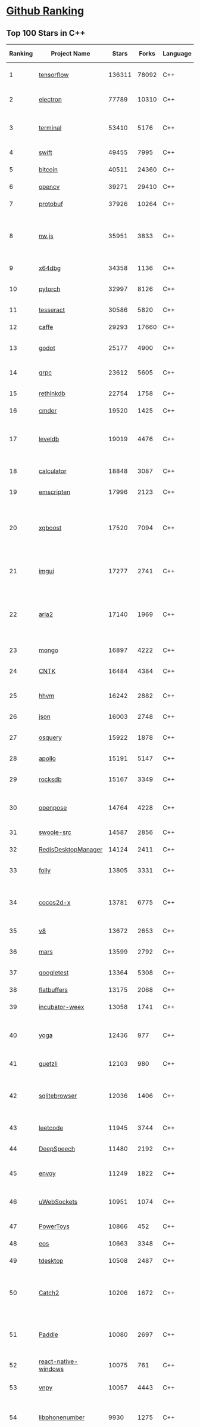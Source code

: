 [Github Ranking](../README.md)
==========

## Top 100 Stars in C\+\+

| Ranking | Project Name | Stars | Forks | Language | Open Issues | Description | Last Commit |
| ------- | ------------ | ----- | ----- | -------- | ----------- | ----------- | ----------- |
| 1 | [tensorflow](https://github.com/tensorflow/tensorflow) | 136311 | 78092 | C++ | 2934 | An Open Source Machine Learning Framework for Everyone | 2019-10-23T10:30:01Z |
| 2 | [electron](https://github.com/electron/electron) | 77789 | 10310 | C++ | 1187 | :electron: Build cross-platform desktop apps with JavaScript, HTML, and CSS | 2019-10-23T09:57:44Z |
| 3 | [terminal](https://github.com/microsoft/terminal) | 53410 | 5176 | C++ | 755 | The new Windows Terminal, and the original Windows console host - all in the same place! | 2019-10-23T09:14:59Z |
| 4 | [swift](https://github.com/apple/swift) | 49455 | 7995 | C++ | 593 | The Swift Programming Language | 2019-10-23T10:26:08Z |
| 5 | [bitcoin](https://github.com/bitcoin/bitcoin) | 40511 | 24360 | C++ | 1014 | Bitcoin Core integration/staging tree | 2019-10-23T10:41:39Z |
| 6 | [opencv](https://github.com/opencv/opencv) | 39271 | 29410 | C++ | 1805 | Open Source Computer Vision Library | 2019-10-23T10:09:22Z |
| 7 | [protobuf](https://github.com/protocolbuffers/protobuf) | 37926 | 10264 | C++ | 750 | Protocol Buffers - Google's data interchange format | 2019-10-23T03:05:42Z |
| 8 | [nw.js](https://github.com/nwjs/nw.js) | 35951 | 3833 | C++ | 744 | Call all Node.js modules directly from DOM/WebWorker and enable a new way of writing applications with all Web technologies. | 2019-10-23T02:54:36Z |
| 9 | [x64dbg](https://github.com/x64dbg/x64dbg) | 34358 | 1136 | C++ | 353 | An open-source x64/x32 debugger for windows. | 2019-10-23T10:22:49Z |
| 10 | [pytorch](https://github.com/pytorch/pytorch) | 32997 | 8126 | C++ | 4426 | Tensors and Dynamic neural networks in Python with strong GPU acceleration | 2019-10-23T10:42:19Z |
| 11 | [tesseract](https://github.com/tesseract-ocr/tesseract) | 30586 | 5820 | C++ | 229 | Tesseract Open Source OCR Engine (main repository) | 2019-10-23T10:24:26Z |
| 12 | [caffe](https://github.com/BVLC/caffe) | 29293 | 17660 | C++ | 1067 | Caffe: a fast open framework for deep learning. | 2019-10-01T08:27:42Z |
| 13 | [godot](https://github.com/godotengine/godot) | 25177 | 4900 | C++ | 5687 | Godot Engine – Multi-platform 2D and 3D game engine | 2019-10-23T10:04:54Z |
| 14 | [grpc](https://github.com/grpc/grpc) | 23612 | 5605 | C++ | 918 | The C based gRPC (C++, Python, Ruby, Objective-C, PHP, C#) | 2019-10-23T10:55:59Z |
| 15 | [rethinkdb](https://github.com/rethinkdb/rethinkdb) | 22754 | 1758 | C++ | 1461 | The open-source database for the realtime web. | 2019-10-21T21:13:15Z |
| 16 | [cmder](https://github.com/cmderdev/cmder) | 19520 | 1425 | C++ | 22 | Lovely console emulator package for Windows | 2019-10-23T02:44:19Z |
| 17 | [leveldb](https://github.com/google/leveldb) | 19019 | 4476 | C++ | 126 | LevelDB is a fast key-value storage library written at Google that provides an ordered mapping from string keys to string values. | 2019-10-22T10:47:14Z |
| 18 | [calculator](https://github.com/microsoft/calculator) | 18848 | 3087 | C++ | 127 | Windows Calculator: A simple yet powerful calculator that ships with Windows | 2019-10-23T02:06:37Z |
| 19 | [emscripten](https://github.com/emscripten-core/emscripten) | 17996 | 2123 | C++ | 723 | Emscripten: An LLVM-to-Web Compiler | 2019-10-23T00:14:38Z |
| 20 | [xgboost](https://github.com/dmlc/xgboost) | 17520 | 7094 | C++ | 180 | Scalable, Portable and Distributed Gradient Boosting (GBDT, GBRT or GBM) Library,  for Python, R, Java, Scala, C++ and more. Runs on single machine, Hadoop, Spark, Flink and DataFlow | 2019-10-23T09:50:13Z |
| 21 | [imgui](https://github.com/ocornut/imgui) | 17277 | 2741 | C++ | 450 | Dear ImGui: Bloat-free Immediate Mode Graphical User interface for C++ with minimal dependencies | 2019-10-22T22:43:54Z |
| 22 | [aria2](https://github.com/aria2/aria2) | 17140 | 1969 | C++ | 628 | aria2 is a lightweight multi-protocol & multi-source, cross platform download utility operated in command-line. It supports HTTP/HTTPS, FTP, SFTP, BitTorrent and Metalink. | 2019-10-14T04:07:10Z |
| 23 | [mongo](https://github.com/mongodb/mongo) | 16897 | 4222 | C++ | 41 | The MongoDB Database | 2019-10-23T03:37:41Z |
| 24 | [CNTK](https://github.com/microsoft/CNTK) | 16484 | 4384 | C++ | 785 | Microsoft Cognitive Toolkit (CNTK), an open source deep-learning toolkit | 2019-10-20T12:59:55Z |
| 25 | [hhvm](https://github.com/facebook/hhvm) | 16242 | 2882 | C++ | 874 | A virtual machine for executing programs written in Hack. | 2019-10-23T08:13:48Z |
| 26 | [json](https://github.com/nlohmann/json) | 16003 | 2748 | C++ | 42 | JSON for Modern C++ | 2019-10-21T18:50:14Z |
| 27 | [osquery](https://github.com/osquery/osquery) | 15922 | 1878 | C++ | 614 | SQL powered operating system instrumentation, monitoring, and analytics. | 2019-10-23T05:06:43Z |
| 28 | [apollo](https://github.com/ApolloAuto/apollo) | 15191 | 5147 | C++ | 466 | An open autonomous driving platform | 2019-10-23T01:29:06Z |
| 29 | [rocksdb](https://github.com/facebook/rocksdb) | 15167 | 3349 | C++ | 401 | A library that provides an embeddable, persistent key-value store for fast storage. | 2019-10-23T09:36:00Z |
| 30 | [openpose](https://github.com/CMU-Perceptual-Computing-Lab/openpose) | 14764 | 4228 | C++ | 29 | OpenPose: Real-time multi-person keypoint detection library for body, face, hands, and foot estimation | 2019-10-22T06:05:19Z |
| 31 | [swoole-src](https://github.com/swoole/swoole-src) | 14587 | 2856 | C++ | 64 | 🚀 Coroutine-based concurrency library for PHP | 2019-10-23T10:40:14Z |
| 32 | [RedisDesktopManager](https://github.com/uglide/RedisDesktopManager) | 14124 | 2411 | C++ | 29 | :wrench: Cross-platform GUI management tool for Redis | 2019-10-23T10:04:32Z |
| 33 | [folly](https://github.com/facebook/folly) | 13805 | 3331 | C++ | 189 | An open-source C++ library developed and used at Facebook. | 2019-10-23T10:39:11Z |
| 34 | [cocos2d-x](https://github.com/cocos2d/cocos2d-x) | 13781 | 6775 | C++ | 1352 | Cocos2d-x is a suite of open-source, cross-platform, game-development tools used by millions of developers all over the world. | 2019-10-23T07:06:44Z |
| 35 | [v8](https://github.com/v8/v8) | 13672 | 2653 | C++ | 1 | The official mirror of the V8 Git repository | 2019-10-10T17:52:03Z |
| 36 | [mars](https://github.com/Tencent/mars) | 13599 | 2792 | C++ | 124 | Mars is a cross-platform network component  developed by WeChat. | 2019-10-22T09:50:49Z |
| 37 | [googletest](https://github.com/google/googletest) | 13364 | 5308 | C++ | 133 | Googletest - Google Testing and Mocking Framework | 2019-10-23T08:14:27Z |
| 38 | [flatbuffers](https://github.com/google/flatbuffers) | 13175 | 2068 | C++ | 231 | FlatBuffers: Memory Efficient Serialization Library | 2019-10-23T08:47:47Z |
| 39 | [incubator-weex](https://github.com/apache/incubator-weex) | 13058 | 1741 | C++ | 127 | Apache Weex (Incubating) | 2019-10-23T08:33:27Z |
| 40 | [yoga](https://github.com/facebook/yoga) | 12436 | 977 | C++ | 222 | Yoga is a cross-platform layout engine which implements Flexbox. Follow https://twitter.com/yogalayout for updates. | 2019-10-23T09:38:08Z |
| 41 | [guetzli](https://github.com/google/guetzli) | 12103 | 980 | C++ | 116 | Perceptual JPEG encoder | 2019-10-22T21:04:34Z |
| 42 | [sqlitebrowser](https://github.com/sqlitebrowser/sqlitebrowser) | 12036 | 1406 | C++ | 373 | Official home of the DB Browser for SQLite (DB4S) project. Previously known as "SQLite Database Browser" and "Database Browser for SQLite". Website at:  | 2019-10-10T13:50:22Z |
| 43 | [leetcode](https://github.com/haoel/leetcode) | 11945 | 3744 | C++ | 50 | LeetCode Problems' Solutions  | 2019-10-09T17:20:46Z |
| 44 | [DeepSpeech](https://github.com/mozilla/DeepSpeech) | 11480 | 2192 | C++ | 107 | A TensorFlow implementation of Baidu's DeepSpeech architecture | 2019-10-23T09:34:42Z |
| 45 | [envoy](https://github.com/envoyproxy/envoy) | 11249 | 1822 | C++ | 615 | Cloud-native high-performance edge/middle/service proxy | 2019-10-23T10:45:51Z |
| 46 | [uWebSockets](https://github.com/uNetworking/uWebSockets) | 10951 | 1074 | C++ | 16 | Simple, secure & standards compliant web I/O for the most demanding of applications | 2019-10-21T08:54:34Z |
| 47 | [PowerToys](https://github.com/microsoft/PowerToys) | 10866 | 452 | C++ | 339 | Windows system utilities to maximize productivity | 2019-10-22T19:55:45Z |
| 48 | [eos](https://github.com/EOSIO/eos) | 10663 | 3348 | C++ | 258 | An open source smart contract platform  | 2019-10-23T10:17:10Z |
| 49 | [tdesktop](https://github.com/telegramdesktop/tdesktop) | 10508 | 2487 | C++ | 1153 | Telegram Desktop messaging app | 2019-10-21T18:29:51Z |
| 50 | [Catch2](https://github.com/catchorg/Catch2) | 10206 | 1672 | C++ | 225 | A modern, C++-native, header-only, test framework for unit-tests, TDD and BDD - using C++11, C++14, C++17 and later (or C++03 on the Catch1.x branch) | 2019-10-23T09:29:34Z |
| 51 | [Paddle](https://github.com/PaddlePaddle/Paddle) | 10080 | 2697 | C++ | 1608 | PArallel Distributed Deep LEarning （『飞桨』核心框架，高性能单机、分布式训练和跨平台部署） | 2019-10-23T09:52:03Z |
| 52 | [react-native-windows](https://github.com/microsoft/react-native-windows) | 10075 | 761 | C++ | 463 | A framework for building native Windows apps with React. | 2019-10-23T04:01:33Z |
| 53 | [vnpy](https://github.com/vnpy/vnpy) | 10057 | 4443 | C++ | 20 | 基于Python的开源量化交易平台开发框架 | 2019-10-23T02:39:46Z |
| 54 | [libphonenumber](https://github.com/google/libphonenumber) | 9930 | 1275 | C++ | 86 | Google's common Java, C++ and JavaScript library for parsing, formatting, and validating international phone numbers. | 2019-10-20T15:16:30Z |
| 55 | [LightGBM](https://github.com/microsoft/LightGBM) | 9763 | 2614 | C++ | 43 | A fast, distributed, high performance gradient boosting (GBT, GBDT, GBRT, GBM or MART) framework based on decision tree algorithms, used for ranking, classification and many other machine learning tasks. | 2019-10-22T22:13:34Z |
| 56 | [xbmc](https://github.com/xbmc/xbmc) | 9697 | 5201 | C++ | 584 | Kodi is an award-winning free and open source home theater/media center software and entertainment hub for digital media. With its beautiful interface and powerful skinning engine, it's available for Android, BSD, Linux, macOS, iOS and Windows. | 2019-10-23T09:10:54Z |
| 57 | [foundationdb](https://github.com/apple/foundationdb) | 9565 | 771 | C++ | 378 | FoundationDB - the open source, distributed, transactional key-value store | 2019-10-23T09:09:16Z |
| 58 | [Proton](https://github.com/ValveSoftware/Proton) | 9496 | 334 | C++ | 2117 | Compatibility tool for Steam Play based on Wine and additional components | 2019-10-09T21:23:03Z |
| 59 | [Karabiner-Elements](https://github.com/tekezo/Karabiner-Elements) | 9314 | 570 | C++ | 89 | Karabiner-Elements is a powerful utility for keyboard customization on macOS Sierra (10.12) or later. | 2019-10-22T07:46:08Z |
| 60 | [incubator-brpc](https://github.com/apache/incubator-brpc) | 9274 | 2225 | C++ | 184 | Industrial-grade RPC framework used throughout Baidu, with 1,000,000+ instances and thousands kinds of services, called "baidu-rpc" inside Baidu. | 2019-10-15T07:38:46Z |
| 61 | [openage](https://github.com/SFTtech/openage) | 9138 | 887 | C++ | 213 | Free (as in freedom) open source clone of the Age of Empires II engine :rocket: | 2019-10-23T08:00:49Z |
| 62 | [hardseed](https://github.com/yangyangwithgnu/hardseed) | 9129 | 1967 | C++ | 35 | SEX IS ZERO (0), so, who wanna be the ONE (1), aha? | 2018-08-25T17:29:23Z |
| 63 | [CRYENGINE](https://github.com/CRYTEK/CRYENGINE) | 9110 | 1783 | C++ | 71 | CRYENGINE is a powerful real-time game development platform created by Crytek. | 2019-10-23T09:28:46Z |
| 64 | [turicreate](https://github.com/apple/turicreate) | 9086 | 910 | C++ | 467 | Turi Create simplifies the development of custom machine learning models. | 2019-10-23T09:05:48Z |
| 65 | [AirSim](https://github.com/microsoft/AirSim) | 9044 | 2338 | C++ | 477 | Open source simulator for autonomous vehicles built on Unreal Engine / Unity, from Microsoft AI & Research | 2019-10-19T14:44:00Z |
| 66 | [openalpr](https://github.com/openalpr/openalpr) | 8900 | 2020 | C++ | 435 | Automatic License Plate Recognition library | 2019-10-21T07:15:01Z |
| 67 | [wkhtmltopdf](https://github.com/wkhtmltopdf/wkhtmltopdf) | 8786 | 1237 | C++ | 859 | Convert HTML to PDF using Webkit (QtWebKit) | 2019-08-30T15:40:36Z |
| 68 | [arangodb](https://github.com/arangodb/arangodb) | 8735 | 591 | C++ | 587 | 🥑 ArangoDB is a native multi-model database with flexible data models for documents, graphs, and key-values. Build high performance applications using a convenient SQL-like query language or JavaScript extensions. | 2019-10-23T10:59:38Z |
| 69 | [napajs](https://github.com/microsoft/napajs) | 8721 | 315 | C++ | 64 | Napa.js: a multi-threaded JavaScript runtime | 2018-10-30T21:08:57Z |
| 70 | [mosh](https://github.com/mobile-shell/mosh) | 8686 | 553 | C++ | 226 | Mobile Shell | 2019-10-17T14:29:31Z |
| 71 | [MMKV](https://github.com/Tencent/MMKV) | 8580 | 899 | C++ | 0 | An efficient, small mobile key-value storage framework developed by WeChat. Works on iOS, Android, macOS and Windows. | 2019-09-16T09:42:07Z |
| 72 | [ClickHouse](https://github.com/ClickHouse/ClickHouse) | 8562 | 1507 | C++ | 1130 | ClickHouse is a free analytic DBMS for big data | 2019-10-23T10:55:56Z |
| 73 | [yuzu](https://github.com/yuzu-emu/yuzu) | 8444 | 570 | C++ | 180 | Nintendo Switch Emulator | 2019-10-22T23:51:25Z |
| 74 | [rapidjson](https://github.com/Tencent/rapidjson) | 8412 | 2293 | C++ | 392 | A fast JSON parser/generator for C++ with both SAX/DOM style API | 2019-10-21T18:39:29Z |
| 75 | [navicat-keygen](https://github.com/DoubleLabyrinth/navicat-keygen) | 8378 | 2120 | C++ | 8 | A keygen for Navicat | 2019-10-03T07:34:10Z |
| 76 | [watchman](https://github.com/facebook/watchman) | 8376 | 655 | C++ | 90 | Watches files and records, or triggers actions, when they change.  | 2019-10-22T17:52:25Z |
| 77 | [Sonoff-Tasmota](https://github.com/arendst/Sonoff-Tasmota) | 8109 | 1904 | C++ | 4 | Provide ESP8266 based itead Sonoff with Web, MQTT and OTA firmware using Arduino IDE or PlatformIO | 2019-10-23T10:47:35Z |
| 78 | [notepad-plus-plus](https://github.com/notepad-plus-plus/notepad-plus-plus) | 8105 | 2347 | C++ | 1054 | Notepad++ official repository | 2019-10-23T10:32:31Z |
| 79 | [dlib](https://github.com/davisking/dlib) | 8077 | 2410 | C++ | 47 | A toolkit for making real world machine learning and data analysis applications in C++ | 2019-10-15T12:02:16Z |
| 80 | [interview](https://github.com/huihut/interview) | 7954 | 2544 | C++ | 1 | 📚 C/C++ 技术面试基础知识总结，包括语言、程序库、数据结构、算法、系统、网络、链接装载库等知识及面试经验、招聘、内推等信息。 | 2019-10-07T10:38:12Z |
| 81 | [Magisk](https://github.com/topjohnwu/Magisk) | 7953 | 1234 | C++ | 22 | A Magic Mask to Alter Android System Systemless-ly | 2019-10-23T10:58:33Z |
| 82 | [filament](https://github.com/google/filament) | 7939 | 544 | C++ | 68 | Filament is a real-time physically based rendering engine for Android, iOS, Windows, Linux, macOS and WASM/WebGL | 2019-10-23T00:59:41Z |
| 83 | [faiss](https://github.com/facebookresearch/faiss) | 7896 | 1449 | C++ | 67 | A library for efficient similarity search and clustering of dense vectors. | 2019-10-22T19:48:30Z |
| 84 | [Tars](https://github.com/TarsCloud/Tars) | 7755 | 1874 | C++ | 46 | Tars is a high-performance RPC framework based on name service and Tars protocol, also integrated administration platform, and implemented hosting-service via flexible schedule. | 2019-10-22T07:10:46Z |
| 85 | [horovod](https://github.com/horovod/horovod) | 7714 | 1201 | C++ | 440 | Distributed training framework for TensorFlow, Keras, PyTorch, and Apache MXNet. | 2019-10-22T23:36:42Z |
| 86 | [robomongo](https://github.com/Studio3T/robomongo) | 7671 | 661 | C++ | 652 | Native cross-platform MongoDB management tool | 2019-09-09T15:41:28Z |
| 87 | [libfacedetection](https://github.com/ShiqiYu/libfacedetection) | 7603 | 2161 | C++ | 55 | An open source library for face detection in images. The face detection speed can reach 1500FPS.  | 2019-09-24T02:17:18Z |
| 88 | [tinyrenderer](https://github.com/ssloy/tinyrenderer) | 7598 | 631 | C++ | 6 | A brief computer graphics / rendering course | 2019-02-20T13:41:57Z |
| 89 | [devilution](https://github.com/diasurgical/devilution) | 7569 | 908 | C++ | 86 | Diablo devolved - magic behind the 1996 computer game | 2019-10-23T00:08:35Z |
| 90 | [simdjson](https://github.com/lemire/simdjson) | 7537 | 416 | C++ | 58 | Parsing gigabytes of JSON per second  | 2019-10-19T15:07:02Z |
| 91 | [ncnn](https://github.com/Tencent/ncnn) | 7472 | 1969 | C++ | 141 | ncnn is a high-performance neural network inference framework optimized for the mobile platform | 2019-10-23T07:46:50Z |
| 92 | [OpenRCT2](https://github.com/OpenRCT2/OpenRCT2) | 7447 | 839 | C++ | 1272 | An open source re-implementation of RollerCoaster Tycoon 2 🎢 | 2019-10-22T04:00:19Z |
| 93 | [solidity](https://github.com/ethereum/solidity) | 7337 | 2039 | C++ | 699 | Solidity, the Contract-Oriented Programming Language | 2019-10-23T10:37:54Z |
| 94 | [qBittorrent](https://github.com/qbittorrent/qBittorrent) | 7313 | 1281 | C++ | 2685 | qBittorrent BitTorrent client | 2019-10-23T05:44:14Z |
| 95 | [openFrameworks](https://github.com/openframeworks/openFrameworks) | 7285 | 2320 | C++ | 911 | openFrameworks is a community-developed cross platform toolkit for creative coding in C++. | 2019-10-22T16:29:17Z |
| 96 | [zeal](https://github.com/zealdocs/zeal) | 7280 | 565 | C++ | 137 | Offline documentation browser inspired by Dash | 2019-10-18T05:07:03Z |
| 97 | [shadowsocks-qt5](https://github.com/shadowsocks/shadowsocks-qt5) | 7229 | 2232 | C++ | 72 | A cross-platform shadowsocks GUI client | 2019-01-01T20:28:17Z |
| 98 | [aseprite](https://github.com/aseprite/aseprite) | 7153 | 730 | C++ | 737 | Animated sprite editor & pixel art tool (Windows, macOS, Linux) | 2019-10-22T22:28:35Z |
| 99 | [rpcs3](https://github.com/RPCS3/rpcs3) | 7148 | 1206 | C++ | 489 | PS3 emulator/debugger | 2019-10-23T10:28:50Z |
| 100 | [spdlog](https://github.com/gabime/spdlog) | 7008 | 1532 | C++ | 26 | Fast C++ logging library. | 2019-10-22T17:16:29Z |


